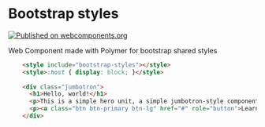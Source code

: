 # Bootstrap styles

[![Published on webcomponents.org](https://img.shields.io/badge/webcomponents.org-published-blue.svg?style=flat-square)](https://beta.webcomponents.org/element/AlbertoFdzM/bootstrap-styles)

Web Component made with Polymer for bootstrap shared styles

<!--
```
<custom-element-demo>
  <template>
    <link rel="import" href="bower_components/polymer/polymer.html">
    <link rel="import" href="bootstrap-styles.html">

    <dom-module id="demo-element">
      <template>
        <next-code-block></next-code-block>
      </template>
      <script>
        Polymer({
          is: 'demo-element'
        })
      </script>
    </dom-module>

    <demo-element></demo-element>
  </template>
</custom-element-demo>
```
-->
```html
    <style include="bootstrap-styles"></style>
    <style>:host { display: block; }</style>
    
    <div class="jumbotron">
      <h1>Hello, world!</h1>
      <p>This is a simple hero unit, a simple jumbotron-style component for calling extra attention to featured content or information.</p>
      <p><a class="btn btn-primary btn-lg" href="#" role="button">Learn more</a></p>
    </div>
```
